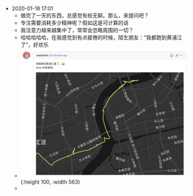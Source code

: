 - 2020-01-18 17:01
	- 做完了一天的东西，总感觉有些无聊。那么，来提问吧？
	- 专注需要消耗多少精神呢？假如这是可计算的话
	- 我注意力越来越集中了，常常会忽略周围的一切？
	- 哈哈哈哈哈，在我感觉到有点疲倦的时候，陌生朋友：“我都跑到黄浦江了”，好欢乐
	- ![image.png](../assets/image_1642497013540_0.png){:height 100, :width 563}
	-